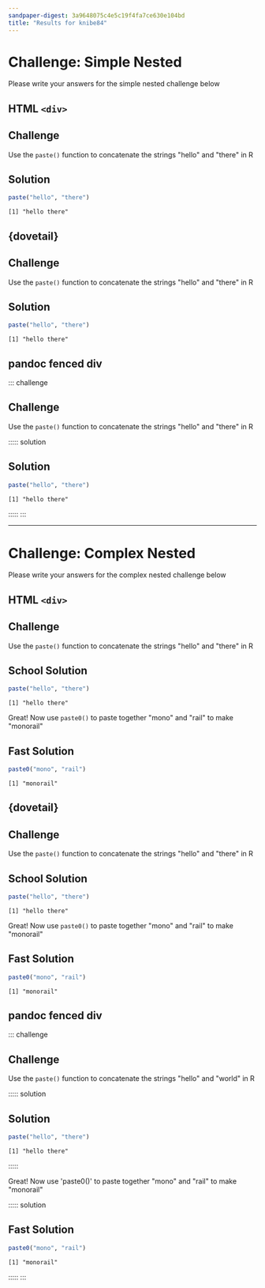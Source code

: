 ```yaml
---
sandpaper-digest: 3a9648075c4e5c19f4fa7ce630e104bd
title: "Results for knibe84"
---
```





# Challenge: Simple Nested

Please write your answers for the simple nested challenge below

## HTML `<div>`

<div class='challenge'>

## Challenge

Use the `paste()` function to concatenate the strings "hello" and "there" in R

<div class='solution'>

## Solution

```r
paste("hello", "there")
```

```output
[1] "hello there"
```

</div>
</div>


## {dovetail}

<div class='challenge' markdown='1'>

## Challenge
Use the `paste()` function to concatenate the strings "hello" and "there"
in R

<div class='solution' markdown='1'>

## Solution
 ```r
paste("hello", "there")
```

```output
[1] "hello there"
```

</div>

</div>

## pandoc fenced div
::: challenge

## Challenge

Use the `paste()` function to concatenate the strings "hello" and "there" in R

::::: solution

## Solution

```r
paste("hello", "there")
```

```output
[1] "hello there"
```

:::::
:::



--------------------------------------------------------------------------------


# Challenge: Complex Nested

Please write your answers for the complex nested challenge below


## HTML `<div>`

<div class='challenge'>

## Challenge

Use the `paste()` function to concatenate the strings "hello" and "there" in R

<div class='solution'>

## School Solution

```r
paste("hello", "there")
```

```output
[1] "hello there"
```
</div>

Great! Now use `paste0()` to paste together "mono" and "rail" to make
"monorail"

<div class='solution'>

## Fast Solution

```r
paste0("mono", "rail")
```

```output
[1] "monorail"
```

</div>
</div>


## {dovetail}

<div class='challenge' markdown='1'>

## Challenge
Use the `paste()` function to concatenate the strings "hello" and "there"
in R

<div class='solution' markdown='1'>

## School Solution
 
```r
paste("hello", "there")
```

```output
[1] "hello there"
```

</div>


Great! Now use `paste0()` to paste together "mono" and "rail"
to make "monorail"


<div class='solution' markdown='1'>

## Fast Solution
 
```r
paste0("mono", "rail")
```

```output
[1] "monorail"
```

</div>

</div>

## pandoc fenced div

::: challenge

## Challenge

Use the `paste()` function to concatenate the strings "hello" and "world" in R

::::: solution

## Solution

```r
paste("hello", "there")
```

```output
[1] "hello there"
```

:::::

Great! Now use 'paste0()' to paste together "mono" and "rail" to make
"monorail"

::::: solution

## Fast Solution

```r
paste0("mono", "rail")
```

```output
[1] "monorail"
```

:::::
:::
